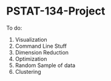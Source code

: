 # PSTAT-134-Project

To do:
  1. Visualization
  2. Command Line Stuff
  3. Dimension Reduction
  4. Optimization
  5. Random Sample of data
  6. Clustering
